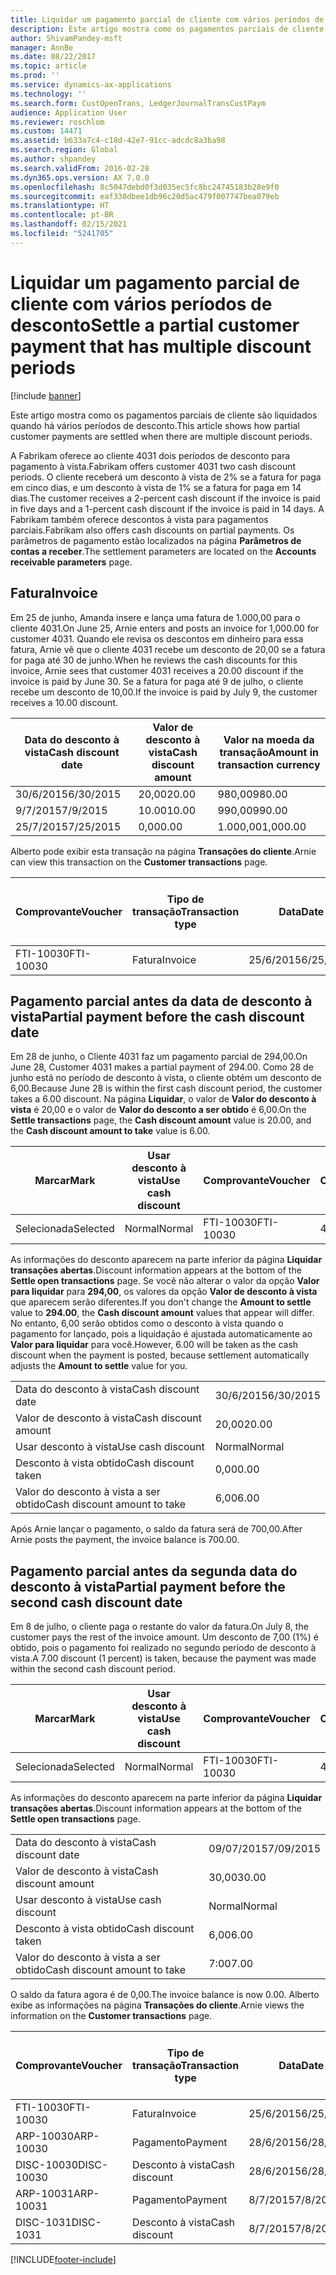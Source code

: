 ```yaml
---
title: Liquidar um pagamento parcial de cliente com vários períodos de desconto
description: Este artigo mostra como os pagamentos parciais de cliente são liquidados quando há vários períodos de desconto.
author: ShivamPandey-msft
manager: AnnBe
ms.date: 08/22/2017
ms.topic: article
ms.prod: ''
ms.service: dynamics-ax-applications
ms.technology: ''
ms.search.form: CustOpenTrans, LedgerJournalTransCustPaym
audience: Application User
ms.reviewer: roschlom
ms.custom: 14471
ms.assetid: b633a7c4-c18d-42e7-91cc-adcdc8a3ba98
ms.search.region: Global
ms.author: shpandey
ms.search.validFrom: 2016-02-28
ms.dyn365.ops.version: AX 7.0.0
ms.openlocfilehash: 8c5047debd0f3d035ec5fc8bc24745183b28e9f0
ms.sourcegitcommit: eaf330dbee1db96c20d5ac479f007747bea079eb
ms.translationtype: HT
ms.contentlocale: pt-BR
ms.lasthandoff: 02/15/2021
ms.locfileid: "5241705"
---
```

# <a name="settle-a-partial-customer-payment-that-has-multiple-discount-periods"></a><span data-ttu-id="9ae4b-103">Liquidar um pagamento parcial de cliente com vários períodos de desconto</span><span class="sxs-lookup"><span data-stu-id="9ae4b-103">Settle a partial customer payment that has multiple discount periods</span></span>

[!include [banner](../includes/banner.md)]

<span data-ttu-id="9ae4b-104">Este artigo mostra como os pagamentos parciais de cliente são liquidados quando há vários períodos de desconto.</span><span class="sxs-lookup"><span data-stu-id="9ae4b-104">This article shows how partial customer payments are settled when there are multiple discount periods.</span></span>

<span data-ttu-id="9ae4b-105">A Fabrikam oferece ao cliente 4031 dois períodos de desconto para pagamento à vista.</span><span class="sxs-lookup"><span data-stu-id="9ae4b-105">Fabrikam offers customer 4031 two cash discount periods.</span></span> <span data-ttu-id="9ae4b-106">O cliente receberá um desconto à vista de 2% se a fatura for paga em cinco dias, e um desconto à vista de 1% se a fatura for paga em 14 dias.</span><span class="sxs-lookup"><span data-stu-id="9ae4b-106">The customer receives a 2-percent cash discount if the invoice is paid in five days and a 1-percent cash discount if the invoice is paid in 14 days.</span></span> <span data-ttu-id="9ae4b-107">A Fabrikam também oferece descontos à vista para pagamentos parciais.</span><span class="sxs-lookup"><span data-stu-id="9ae4b-107">Fabrikam also offers cash discounts on partial payments.</span></span> <span data-ttu-id="9ae4b-108">Os parâmetros de pagamento estão localizados na página **Parâmetros de contas a receber**.</span><span class="sxs-lookup"><span data-stu-id="9ae4b-108">The settlement parameters are located on the **Accounts receivable parameters** page.</span></span>

## <a name="invoice"></a><span data-ttu-id="9ae4b-109">Fatura</span><span class="sxs-lookup"><span data-stu-id="9ae4b-109">Invoice</span></span>
<span data-ttu-id="9ae4b-110">Em 25 de junho, Amanda insere e lança uma fatura de 1.000,00 para o cliente 4031.</span><span class="sxs-lookup"><span data-stu-id="9ae4b-110">On June 25, Arnie enters and posts an invoice for 1,000.00 for customer 4031.</span></span> <span data-ttu-id="9ae4b-111">Quando ele revisa os descontos em dinheiro para essa fatura, Arnie vê que o cliente 4031 recebe um desconto de 20,00 se a fatura for paga até 30 de junho.</span><span class="sxs-lookup"><span data-stu-id="9ae4b-111">When he reviews the cash discounts for this invoice, Arnie sees that customer 4031 receives a 20.00 discount if the invoice is paid by June 30.</span></span> <span data-ttu-id="9ae4b-112">Se a fatura for paga até 9 de julho, o cliente recebe um desconto de 10,00.</span><span class="sxs-lookup"><span data-stu-id="9ae4b-112">If the invoice is paid by July 9, the customer receives a 10.00 discount.</span></span>

| <span data-ttu-id="9ae4b-113">Data do desconto à vista</span><span class="sxs-lookup"><span data-stu-id="9ae4b-113">Cash discount date</span></span> | <span data-ttu-id="9ae4b-114">Valor de desconto à vista</span><span class="sxs-lookup"><span data-stu-id="9ae4b-114">Cash discount amount</span></span> | <span data-ttu-id="9ae4b-115">Valor na moeda da transação</span><span class="sxs-lookup"><span data-stu-id="9ae4b-115">Amount in transaction currency</span></span> |
|--------------------|----------------------|--------------------------------|
| <span data-ttu-id="9ae4b-116">30/6/2015</span><span class="sxs-lookup"><span data-stu-id="9ae4b-116">6/30/2015</span></span>          | <span data-ttu-id="9ae4b-117">20,00</span><span class="sxs-lookup"><span data-stu-id="9ae4b-117">20.00</span></span>                | <span data-ttu-id="9ae4b-118">980,00</span><span class="sxs-lookup"><span data-stu-id="9ae4b-118">980.00</span></span>                         |
| <span data-ttu-id="9ae4b-119">9/7/2015</span><span class="sxs-lookup"><span data-stu-id="9ae4b-119">7/9/2015</span></span>           | <span data-ttu-id="9ae4b-120">10.00</span><span class="sxs-lookup"><span data-stu-id="9ae4b-120">10.00</span></span>                | <span data-ttu-id="9ae4b-121">990,00</span><span class="sxs-lookup"><span data-stu-id="9ae4b-121">990.00</span></span>                         |
| <span data-ttu-id="9ae4b-122">25/7/2015</span><span class="sxs-lookup"><span data-stu-id="9ae4b-122">7/25/2015</span></span>          | <span data-ttu-id="9ae4b-123">0,00</span><span class="sxs-lookup"><span data-stu-id="9ae4b-123">0.00</span></span>                 | <span data-ttu-id="9ae4b-124">1.000,00</span><span class="sxs-lookup"><span data-stu-id="9ae4b-124">1,000.00</span></span>                       |

<span data-ttu-id="9ae4b-125">Alberto pode exibir esta transação na página **Transações do cliente**.</span><span class="sxs-lookup"><span data-stu-id="9ae4b-125">Arnie can view this transaction on the **Customer transactions** page.</span></span>

| <span data-ttu-id="9ae4b-126">Comprovante</span><span class="sxs-lookup"><span data-stu-id="9ae4b-126">Voucher</span></span>   | <span data-ttu-id="9ae4b-127">Tipo de transação</span><span class="sxs-lookup"><span data-stu-id="9ae4b-127">Transaction type</span></span> | <span data-ttu-id="9ae4b-128">Data</span><span class="sxs-lookup"><span data-stu-id="9ae4b-128">Date</span></span>      | <span data-ttu-id="9ae4b-129">Fatura</span><span class="sxs-lookup"><span data-stu-id="9ae4b-129">Invoice</span></span> | <span data-ttu-id="9ae4b-130">Valor em débito na moeda da transação</span><span class="sxs-lookup"><span data-stu-id="9ae4b-130">Amount in transaction currency debit</span></span> | <span data-ttu-id="9ae4b-131">Valor em crédito na moeda da transação</span><span class="sxs-lookup"><span data-stu-id="9ae4b-131">Amount in transaction currency credit</span></span> | <span data-ttu-id="9ae4b-132">Saldo</span><span class="sxs-lookup"><span data-stu-id="9ae4b-132">Balance</span></span>  | <span data-ttu-id="9ae4b-133">Moeda</span><span class="sxs-lookup"><span data-stu-id="9ae4b-133">Currency</span></span> |
|-----------|------------------|-----------|---------|--------------------------------------|---------------------------------------|----------|----------|
| <span data-ttu-id="9ae4b-134">FTI-10030</span><span class="sxs-lookup"><span data-stu-id="9ae4b-134">FTI-10030</span></span> | <span data-ttu-id="9ae4b-135">Fatura</span><span class="sxs-lookup"><span data-stu-id="9ae4b-135">Invoice</span></span>          | <span data-ttu-id="9ae4b-136">25/6/2015</span><span class="sxs-lookup"><span data-stu-id="9ae4b-136">6/25/2015</span></span> | <span data-ttu-id="9ae4b-137">10030</span><span class="sxs-lookup"><span data-stu-id="9ae4b-137">10030</span></span>   | <span data-ttu-id="9ae4b-138">1.000,00</span><span class="sxs-lookup"><span data-stu-id="9ae4b-138">1,000.00</span></span>                             |                                       | <span data-ttu-id="9ae4b-139">1.000,00</span><span class="sxs-lookup"><span data-stu-id="9ae4b-139">1,000.00</span></span> | <span data-ttu-id="9ae4b-140">USD</span><span class="sxs-lookup"><span data-stu-id="9ae4b-140">USD</span></span>      |

## <a name="partial-payment-before-the-cash-discount-date"></a><span data-ttu-id="9ae4b-141">Pagamento parcial antes da data de desconto à vista</span><span class="sxs-lookup"><span data-stu-id="9ae4b-141">Partial payment before the cash discount date</span></span>
<span data-ttu-id="9ae4b-142">Em 28 de junho, o Cliente 4031 faz um pagamento parcial de 294,00.</span><span class="sxs-lookup"><span data-stu-id="9ae4b-142">On June 28, Customer 4031 makes a partial payment of 294.00.</span></span> <span data-ttu-id="9ae4b-143">Como 28 de junho está no período de desconto à vista, o cliente obtém um desconto de 6,00.</span><span class="sxs-lookup"><span data-stu-id="9ae4b-143">Because June 28 is within the first cash discount period, the customer takes a 6.00 discount.</span></span> <span data-ttu-id="9ae4b-144">Na página **Liquidar**, o valor de **Valor do desconto à vista** é 20,00 e o valor de **Valor do desconto a ser obtido** é 6,00.</span><span class="sxs-lookup"><span data-stu-id="9ae4b-144">On the **Settle transactions** page, the **Cash discount amount** value is 20.00, and the **Cash discount amount to take** value is 6.00.</span></span>

| <span data-ttu-id="9ae4b-145">Marcar</span><span class="sxs-lookup"><span data-stu-id="9ae4b-145">Mark</span></span>     | <span data-ttu-id="9ae4b-146">Usar desconto à vista</span><span class="sxs-lookup"><span data-stu-id="9ae4b-146">Use cash discount</span></span> | <span data-ttu-id="9ae4b-147">Comprovante</span><span class="sxs-lookup"><span data-stu-id="9ae4b-147">Voucher</span></span>   | <span data-ttu-id="9ae4b-148">Conta</span><span class="sxs-lookup"><span data-stu-id="9ae4b-148">Account</span></span> | <span data-ttu-id="9ae4b-149">Data</span><span class="sxs-lookup"><span data-stu-id="9ae4b-149">Date</span></span>      | <span data-ttu-id="9ae4b-150">Data de conclusão</span><span class="sxs-lookup"><span data-stu-id="9ae4b-150">Due date</span></span>  | <span data-ttu-id="9ae4b-151">Fatura</span><span class="sxs-lookup"><span data-stu-id="9ae4b-151">Invoice</span></span> | <span data-ttu-id="9ae4b-152">Valor na moeda da transação</span><span class="sxs-lookup"><span data-stu-id="9ae4b-152">Amount in transaction currency</span></span> | <span data-ttu-id="9ae4b-153">Moeda</span><span class="sxs-lookup"><span data-stu-id="9ae4b-153">Currency</span></span> | <span data-ttu-id="9ae4b-154">Valor para liquidar</span><span class="sxs-lookup"><span data-stu-id="9ae4b-154">Amount to settle</span></span> |
|----------|-------------------|-----------|---------|-----------|-----------|---------|--------------------------------|----------|------------------|
| <span data-ttu-id="9ae4b-155">Selecionada</span><span class="sxs-lookup"><span data-stu-id="9ae4b-155">Selected</span></span> | <span data-ttu-id="9ae4b-156">Normal</span><span class="sxs-lookup"><span data-stu-id="9ae4b-156">Normal</span></span>            | <span data-ttu-id="9ae4b-157">FTI-10030</span><span class="sxs-lookup"><span data-stu-id="9ae4b-157">FTI-10030</span></span> | <span data-ttu-id="9ae4b-158">4031</span><span class="sxs-lookup"><span data-stu-id="9ae4b-158">4031</span></span>    | <span data-ttu-id="9ae4b-159">25/6/2015</span><span class="sxs-lookup"><span data-stu-id="9ae4b-159">6/25/2015</span></span> | <span data-ttu-id="9ae4b-160">25/7/2015</span><span class="sxs-lookup"><span data-stu-id="9ae4b-160">7/25/2015</span></span> | <span data-ttu-id="9ae4b-161">10030</span><span class="sxs-lookup"><span data-stu-id="9ae4b-161">10030</span></span>   | <span data-ttu-id="9ae4b-162">1.000,00</span><span class="sxs-lookup"><span data-stu-id="9ae4b-162">1,000.00</span></span>                       | <span data-ttu-id="9ae4b-163">USD</span><span class="sxs-lookup"><span data-stu-id="9ae4b-163">USD</span></span>      | <span data-ttu-id="9ae4b-164">294,00</span><span class="sxs-lookup"><span data-stu-id="9ae4b-164">294.00</span></span>           |

<span data-ttu-id="9ae4b-165">As informações do desconto aparecem na parte inferior da página **Liquidar transações abertas**.</span><span class="sxs-lookup"><span data-stu-id="9ae4b-165">Discount information appears at the bottom of the **Settle open transactions** page.</span></span> <span data-ttu-id="9ae4b-166">Se você não alterar o valor da opção **Valor para liquidar** para **294,00**, os valores da opção **Valor de desconto à vista** que aparecem serão diferentes.</span><span class="sxs-lookup"><span data-stu-id="9ae4b-166">If you don't change the **Amount to settle** value to **294.00**, the **Cash discount amount** values that appear will differ.</span></span> <span data-ttu-id="9ae4b-167">No entanto, 6,00 serão obtidos como o desconto à vista quando o pagamento for lançado, pois a liquidação é ajustada automaticamente ao **Valor para liquidar** para você.</span><span class="sxs-lookup"><span data-stu-id="9ae4b-167">However, 6.00 will be taken as the cash discount when the payment is posted, because settlement automatically adjusts the **Amount to settle** value for you.</span></span>

|                              |           |
|------------------------------|-----------|
| <span data-ttu-id="9ae4b-168">Data do desconto à vista</span><span class="sxs-lookup"><span data-stu-id="9ae4b-168">Cash discount date</span></span>           | <span data-ttu-id="9ae4b-169">30/6/2015</span><span class="sxs-lookup"><span data-stu-id="9ae4b-169">6/30/2015</span></span> |
| <span data-ttu-id="9ae4b-170">Valor de desconto à vista</span><span class="sxs-lookup"><span data-stu-id="9ae4b-170">Cash discount amount</span></span>         | <span data-ttu-id="9ae4b-171">20,00</span><span class="sxs-lookup"><span data-stu-id="9ae4b-171">20.00</span></span>     |
| <span data-ttu-id="9ae4b-172">Usar desconto à vista</span><span class="sxs-lookup"><span data-stu-id="9ae4b-172">Use cash discount</span></span>            | <span data-ttu-id="9ae4b-173">Normal</span><span class="sxs-lookup"><span data-stu-id="9ae4b-173">Normal</span></span>    |
| <span data-ttu-id="9ae4b-174">Desconto à vista obtido</span><span class="sxs-lookup"><span data-stu-id="9ae4b-174">Cash discount taken</span></span>          | <span data-ttu-id="9ae4b-175">0,00</span><span class="sxs-lookup"><span data-stu-id="9ae4b-175">0.00</span></span>      |
| <span data-ttu-id="9ae4b-176">Valor do desconto à vista a ser obtido</span><span class="sxs-lookup"><span data-stu-id="9ae4b-176">Cash discount amount to take</span></span> | <span data-ttu-id="9ae4b-177">6,00</span><span class="sxs-lookup"><span data-stu-id="9ae4b-177">6.00</span></span>      |

<span data-ttu-id="9ae4b-178">Após Arnie lançar o pagamento, o saldo da fatura será de 700,00.</span><span class="sxs-lookup"><span data-stu-id="9ae4b-178">After Arnie posts the payment, the invoice balance is 700.00.</span></span>

## <a name="partial-payment-before-the-second-cash-discount-date"></a><span data-ttu-id="9ae4b-179">Pagamento parcial antes da segunda data do desconto à vista</span><span class="sxs-lookup"><span data-stu-id="9ae4b-179">Partial payment before the second cash discount date</span></span>
<span data-ttu-id="9ae4b-180">Em 8 de julho, o cliente paga o restante do valor da fatura.</span><span class="sxs-lookup"><span data-stu-id="9ae4b-180">On July 8, the customer pays the rest of the invoice amount.</span></span> <span data-ttu-id="9ae4b-181">Um desconto de 7,00 (1%) é obtido, pois o pagamento foi realizado no segundo período de desconto à vista.</span><span class="sxs-lookup"><span data-stu-id="9ae4b-181">A 7.00 discount (1 percent) is taken, because the payment was made within the second cash discount period.</span></span>

| <span data-ttu-id="9ae4b-182">Marcar</span><span class="sxs-lookup"><span data-stu-id="9ae4b-182">Mark</span></span>     | <span data-ttu-id="9ae4b-183">Usar desconto à vista</span><span class="sxs-lookup"><span data-stu-id="9ae4b-183">Use cash discount</span></span> | <span data-ttu-id="9ae4b-184">Comprovante</span><span class="sxs-lookup"><span data-stu-id="9ae4b-184">Voucher</span></span>   | <span data-ttu-id="9ae4b-185">Conta</span><span class="sxs-lookup"><span data-stu-id="9ae4b-185">Account</span></span> | <span data-ttu-id="9ae4b-186">Data</span><span class="sxs-lookup"><span data-stu-id="9ae4b-186">Date</span></span>      | <span data-ttu-id="9ae4b-187">Data de conclusão</span><span class="sxs-lookup"><span data-stu-id="9ae4b-187">Due date</span></span>  | <span data-ttu-id="9ae4b-188">Fatura</span><span class="sxs-lookup"><span data-stu-id="9ae4b-188">Invoice</span></span> | <span data-ttu-id="9ae4b-189">Valor em débito na moeda da transação</span><span class="sxs-lookup"><span data-stu-id="9ae4b-189">Amount in transaction currency debit</span></span> | <span data-ttu-id="9ae4b-190">Valor em crédito na moeda da transação</span><span class="sxs-lookup"><span data-stu-id="9ae4b-190">Amount in transaction currency credit</span></span> | <span data-ttu-id="9ae4b-191">Moeda</span><span class="sxs-lookup"><span data-stu-id="9ae4b-191">Currency</span></span> | <span data-ttu-id="9ae4b-192">Valor para liquidar</span><span class="sxs-lookup"><span data-stu-id="9ae4b-192">Amount to settle</span></span> |
|----------|-------------------|-----------|---------|-----------|-----------|---------|--------------------------------------|---------------------------------------|----------|------------------|
| <span data-ttu-id="9ae4b-193">Selecionada</span><span class="sxs-lookup"><span data-stu-id="9ae4b-193">Selected</span></span> | <span data-ttu-id="9ae4b-194">Normal</span><span class="sxs-lookup"><span data-stu-id="9ae4b-194">Normal</span></span>            | <span data-ttu-id="9ae4b-195">FTI-10030</span><span class="sxs-lookup"><span data-stu-id="9ae4b-195">FTI-10030</span></span> | <span data-ttu-id="9ae4b-196">4031</span><span class="sxs-lookup"><span data-stu-id="9ae4b-196">4031</span></span>    | <span data-ttu-id="9ae4b-197">25/6/2015</span><span class="sxs-lookup"><span data-stu-id="9ae4b-197">6/25/2015</span></span> | <span data-ttu-id="9ae4b-198">25/7/2015</span><span class="sxs-lookup"><span data-stu-id="9ae4b-198">7/25/2015</span></span> | <span data-ttu-id="9ae4b-199">10030</span><span class="sxs-lookup"><span data-stu-id="9ae4b-199">10030</span></span>   | <span data-ttu-id="9ae4b-200">700.00</span><span class="sxs-lookup"><span data-stu-id="9ae4b-200">700.00</span></span>                               |                                       | <span data-ttu-id="9ae4b-201">USD</span><span class="sxs-lookup"><span data-stu-id="9ae4b-201">USD</span></span>      | <span data-ttu-id="9ae4b-202">693.00</span><span class="sxs-lookup"><span data-stu-id="9ae4b-202">693.00</span></span>           |

<span data-ttu-id="9ae4b-203">As informações do desconto aparecem na parte inferior da página **Liquidar transações abertas**.</span><span class="sxs-lookup"><span data-stu-id="9ae4b-203">Discount information appears at the bottom of the **Settle open transactions** page.</span></span>

|                              |           |
|------------------------------|-----------|
| <span data-ttu-id="9ae4b-204">Data do desconto à vista</span><span class="sxs-lookup"><span data-stu-id="9ae4b-204">Cash discount date</span></span>           | <span data-ttu-id="9ae4b-205">09/07/2015</span><span class="sxs-lookup"><span data-stu-id="9ae4b-205">7/09/2015</span></span> |
| <span data-ttu-id="9ae4b-206">Valor de desconto à vista</span><span class="sxs-lookup"><span data-stu-id="9ae4b-206">Cash discount amount</span></span>         | <span data-ttu-id="9ae4b-207">30,00</span><span class="sxs-lookup"><span data-stu-id="9ae4b-207">30.00</span></span>     |
| <span data-ttu-id="9ae4b-208">Usar desconto à vista</span><span class="sxs-lookup"><span data-stu-id="9ae4b-208">Use cash discount</span></span>            | <span data-ttu-id="9ae4b-209">Normal</span><span class="sxs-lookup"><span data-stu-id="9ae4b-209">Normal</span></span>    |
| <span data-ttu-id="9ae4b-210">Desconto à vista obtido</span><span class="sxs-lookup"><span data-stu-id="9ae4b-210">Cash discount taken</span></span>          | <span data-ttu-id="9ae4b-211">6,00</span><span class="sxs-lookup"><span data-stu-id="9ae4b-211">6.00</span></span>      |
| <span data-ttu-id="9ae4b-212">Valor do desconto à vista a ser obtido</span><span class="sxs-lookup"><span data-stu-id="9ae4b-212">Cash discount amount to take</span></span> | <span data-ttu-id="9ae4b-213">7:00</span><span class="sxs-lookup"><span data-stu-id="9ae4b-213">7.00</span></span>      |

<span data-ttu-id="9ae4b-214">O saldo da fatura agora é de 0,00.</span><span class="sxs-lookup"><span data-stu-id="9ae4b-214">The invoice balance is now 0.00.</span></span> <span data-ttu-id="9ae4b-215">Alberto exibe as informações na página **Transações do cliente**.</span><span class="sxs-lookup"><span data-stu-id="9ae4b-215">Arnie views the information on the **Customer transactions** page.</span></span>

| <span data-ttu-id="9ae4b-216">Comprovante</span><span class="sxs-lookup"><span data-stu-id="9ae4b-216">Voucher</span></span>    | <span data-ttu-id="9ae4b-217">Tipo de transação</span><span class="sxs-lookup"><span data-stu-id="9ae4b-217">Transaction type</span></span> | <span data-ttu-id="9ae4b-218">Data</span><span class="sxs-lookup"><span data-stu-id="9ae4b-218">Date</span></span>      | <span data-ttu-id="9ae4b-219">Fatura</span><span class="sxs-lookup"><span data-stu-id="9ae4b-219">Invoice</span></span> | <span data-ttu-id="9ae4b-220">Valor em débito na moeda da transação</span><span class="sxs-lookup"><span data-stu-id="9ae4b-220">Amount in transaction currency debit</span></span> | <span data-ttu-id="9ae4b-221">Valor em crédito na moeda da transação</span><span class="sxs-lookup"><span data-stu-id="9ae4b-221">Amount in transaction currency credit</span></span> | <span data-ttu-id="9ae4b-222">Saldo</span><span class="sxs-lookup"><span data-stu-id="9ae4b-222">Balance</span></span> | <span data-ttu-id="9ae4b-223">Moeda</span><span class="sxs-lookup"><span data-stu-id="9ae4b-223">Currency</span></span> |
|------------|------------------|-----------|---------|--------------------------------------|---------------------------------------|---------|----------|
| <span data-ttu-id="9ae4b-224">FTI-10030</span><span class="sxs-lookup"><span data-stu-id="9ae4b-224">FTI-10030</span></span>  | <span data-ttu-id="9ae4b-225">Fatura</span><span class="sxs-lookup"><span data-stu-id="9ae4b-225">Invoice</span></span>          | <span data-ttu-id="9ae4b-226">25/6/2015</span><span class="sxs-lookup"><span data-stu-id="9ae4b-226">6/25/2015</span></span> | <span data-ttu-id="9ae4b-227">10030</span><span class="sxs-lookup"><span data-stu-id="9ae4b-227">10030</span></span>   | <span data-ttu-id="9ae4b-228">1.000,00</span><span class="sxs-lookup"><span data-stu-id="9ae4b-228">1,000.00</span></span>                             |                                       | <span data-ttu-id="9ae4b-229">0,00</span><span class="sxs-lookup"><span data-stu-id="9ae4b-229">0.00</span></span>    | <span data-ttu-id="9ae4b-230">USD</span><span class="sxs-lookup"><span data-stu-id="9ae4b-230">USD</span></span>      |
| <span data-ttu-id="9ae4b-231">ARP-10030</span><span class="sxs-lookup"><span data-stu-id="9ae4b-231">ARP-10030</span></span>  |  <span data-ttu-id="9ae4b-232">Pagamento</span><span class="sxs-lookup"><span data-stu-id="9ae4b-232">Payment</span></span>         | <span data-ttu-id="9ae4b-233">28/6/2015</span><span class="sxs-lookup"><span data-stu-id="9ae4b-233">6/28/2015</span></span> |         |                                      | <span data-ttu-id="9ae4b-234">294,00</span><span class="sxs-lookup"><span data-stu-id="9ae4b-234">294.00</span></span>                                | <span data-ttu-id="9ae4b-235">0,00</span><span class="sxs-lookup"><span data-stu-id="9ae4b-235">0.00</span></span>    | <span data-ttu-id="9ae4b-236">USD</span><span class="sxs-lookup"><span data-stu-id="9ae4b-236">USD</span></span>      |
| <span data-ttu-id="9ae4b-237">DISC-10030</span><span class="sxs-lookup"><span data-stu-id="9ae4b-237">DISC-10030</span></span> |  <span data-ttu-id="9ae4b-238">Desconto à vista</span><span class="sxs-lookup"><span data-stu-id="9ae4b-238">Cash discount</span></span>   | <span data-ttu-id="9ae4b-239">28/6/2015</span><span class="sxs-lookup"><span data-stu-id="9ae4b-239">6/28/2015</span></span> |         |                                      | <span data-ttu-id="9ae4b-240">6,00</span><span class="sxs-lookup"><span data-stu-id="9ae4b-240">6.00</span></span>                                  | <span data-ttu-id="9ae4b-241">0,00</span><span class="sxs-lookup"><span data-stu-id="9ae4b-241">0.00</span></span>    | <span data-ttu-id="9ae4b-242">USD</span><span class="sxs-lookup"><span data-stu-id="9ae4b-242">USD</span></span>      |
| <span data-ttu-id="9ae4b-243">ARP-10031</span><span class="sxs-lookup"><span data-stu-id="9ae4b-243">ARP-10031</span></span>  |  <span data-ttu-id="9ae4b-244">Pagamento</span><span class="sxs-lookup"><span data-stu-id="9ae4b-244">Payment</span></span>         | <span data-ttu-id="9ae4b-245">8/7/2015</span><span class="sxs-lookup"><span data-stu-id="9ae4b-245">7/8/2015</span></span>  |         |                                      | <span data-ttu-id="9ae4b-246">693.00</span><span class="sxs-lookup"><span data-stu-id="9ae4b-246">693.00</span></span>                                | <span data-ttu-id="9ae4b-247">0,00</span><span class="sxs-lookup"><span data-stu-id="9ae4b-247">0.00</span></span>    | <span data-ttu-id="9ae4b-248">USD</span><span class="sxs-lookup"><span data-stu-id="9ae4b-248">USD</span></span>      |
| <span data-ttu-id="9ae4b-249">DISC-1031</span><span class="sxs-lookup"><span data-stu-id="9ae4b-249">DISC-1031</span></span>  |  <span data-ttu-id="9ae4b-250">Desconto à vista</span><span class="sxs-lookup"><span data-stu-id="9ae4b-250">Cash discount</span></span>   | <span data-ttu-id="9ae4b-251">8/7/2015</span><span class="sxs-lookup"><span data-stu-id="9ae4b-251">7/8/2015</span></span>  |         |                                      | <span data-ttu-id="9ae4b-252">7:00</span><span class="sxs-lookup"><span data-stu-id="9ae4b-252">7.00</span></span>                                  | <span data-ttu-id="9ae4b-253">0,00</span><span class="sxs-lookup"><span data-stu-id="9ae4b-253">0.00</span></span>    | <span data-ttu-id="9ae4b-254">USD</span><span class="sxs-lookup"><span data-stu-id="9ae4b-254">USD</span></span>      |







[!INCLUDE[footer-include](../../includes/footer-banner.md)]